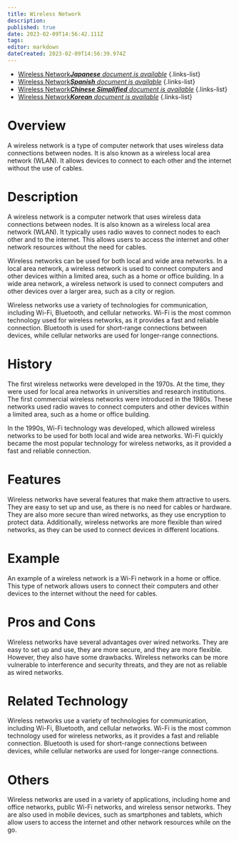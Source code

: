 ```yaml
---
title: Wireless Network
description: 
published: true
date: 2023-02-09T14:56:42.111Z
tags: 
editor: markdown
dateCreated: 2023-02-09T14:56:39.974Z
---
```


- [Wireless Network***Japanese** document is available*](/ja/Knowledge-base/Dictionary/wireless-network)
{.links-list}
- [Wireless Network***Spanish** document is available*](/es/Knowledge-base/Dictionary/wireless-network)
{.links-list}
- [Wireless Network***Chinese Simplified** document is available*](/zh/Knowledge-base/Dictionary/wireless-network)
{.links-list}
- [Wireless Network***Korean** document is available*](/ko/Knowledge-base/Dictionary/wireless-network)
{.links-list}


# Overview
A wireless network is a type of computer network that uses wireless data connections between nodes. It is also known as a wireless local area network (WLAN). It allows devices to connect to each other and the internet without the use of cables.

# Description
A wireless network is a computer network that uses wireless data connections between nodes. It is also known as a wireless local area network (WLAN). It typically uses radio waves to connect nodes to each other and to the internet. This allows users to access the internet and other network resources without the need for cables.

Wireless networks can be used for both local and wide area networks. In a local area network, a wireless network is used to connect computers and other devices within a limited area, such as a home or office building. In a wide area network, a wireless network is used to connect computers and other devices over a larger area, such as a city or region.

Wireless networks use a variety of technologies for communication, including Wi-Fi, Bluetooth, and cellular networks. Wi-Fi is the most common technology used for wireless networks, as it provides a fast and reliable connection. Bluetooth is used for short-range connections between devices, while cellular networks are used for longer-range connections.

# History
The first wireless networks were developed in the 1970s. At the time, they were used for local area networks in universities and research institutions. The first commercial wireless networks were introduced in the 1980s. These networks used radio waves to connect computers and other devices within a limited area, such as a home or office building.

In the 1990s, Wi-Fi technology was developed, which allowed wireless networks to be used for both local and wide area networks. Wi-Fi quickly became the most popular technology for wireless networks, as it provided a fast and reliable connection.

# Features
Wireless networks have several features that make them attractive to users. They are easy to set up and use, as there is no need for cables or hardware. They are also more secure than wired networks, as they use encryption to protect data. Additionally, wireless networks are more flexible than wired networks, as they can be used to connect devices in different locations.

# Example
An example of a wireless network is a Wi-Fi network in a home or office. This type of network allows users to connect their computers and other devices to the internet without the need for cables.

# Pros and Cons
Wireless networks have several advantages over wired networks. They are easy to set up and use, they are more secure, and they are more flexible. However, they also have some drawbacks. Wireless networks can be more vulnerable to interference and security threats, and they are not as reliable as wired networks.

# Related Technology
Wireless networks use a variety of technologies for communication, including Wi-Fi, Bluetooth, and cellular networks. Wi-Fi is the most common technology used for wireless networks, as it provides a fast and reliable connection. Bluetooth is used for short-range connections between devices, while cellular networks are used for longer-range connections.

# Others
Wireless networks are used in a variety of applications, including home and office networks, public Wi-Fi networks, and wireless sensor networks. They are also used in mobile devices, such as smartphones and tablets, which allow users to access the internet and other network resources while on the go.